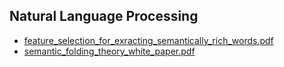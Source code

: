##	Natural Language Processing 

-  [feature_selection_for_exracting_semantically_rich_words.pdf](feature_selection_for_exracting_semantically_rich_words.pdf) 
-  [semantic_folding_theory_white_paper.pdf](semantic_folding_theory_white_paper.pdf) 

